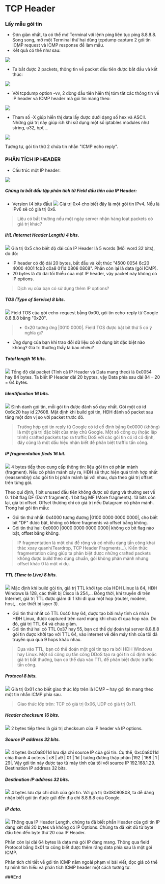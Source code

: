 # TCP Header
### Lấy mẫu gói tin

- Đơn giản nhất, ta có thể mở Terminal với lệnh ping liên tục ping 8.8.8.8. Song song, mở một Terminal thứ hai dùng tcpdump capture 2 gói tin ICMP request và ICMP response để làm mẫu.
- Kết quả có thể như sau:

![](https://user-images.githubusercontent.com/44948247/94233908-e4c84800-ff32-11ea-8e1c-30ad9920a7cd.PNG)
- Ta bắt được 2 packets, thông tin về packet đầu tiên được bắt đầu và kết thúc:

![](https://user-images.githubusercontent.com/44948247/94233912-e5f97500-ff32-11ea-81ea-28058b080471.PNG)

- Với tcpdump option -vv, 2 dòng đầu tiên hiển thị tóm tắt các thông tin về IP header và ICMP header mà gói tin mang theo:

![](https://user-images.githubusercontent.com/44948247/94233913-e6920b80-ff32-11ea-9b2c-c5bc69a5af02.PNG)

- Tham số -X giúp hiển thị data lấy được dưới dạng số hex và ASCII. Những giá trị này giúp ích khi sử dụng một số iptables modules như string, u32, bpf,…

![](https://user-images.githubusercontent.com/44948247/94233915-e72aa200-ff32-11ea-91df-200a21439918.PNG)

Tương tự, gói tin thứ 2 chứa tin nhắn "ICMP echo reply".
### PHÂN TÍCH IP HEADER
- Cấu trúc một IP header:

![](https://user-images.githubusercontent.com/44948247/94227440-b3488000-ff24-11ea-9a01-7f67a82899ac.png)
##### Chúng ta bắt đầu tập phân tích từ Field đầu tiên của IP Header:
- Version (4 bits đầu)
![](https://user-images.githubusercontent.com/44948247/94227442-b479ad00-ff24-11ea-9d5e-62fb68397089.jpg)
Giá trị 0x4 cho biết đây là một gói tin IPv4. Nếu là IPv6 sẽ có giá trị 0x6.
> Liệu có bất thường nếu một ngày server nhận hàng loạt packets có giá trị khác?

##### IHL (Internet Header Length) 4 bits.
![](https://user-images.githubusercontent.com/44948247/94227444-b5124380-ff24-11ea-992b-c52d51bcb747.jpg)
Giá trị 0x5 cho biết độ dài của IP Header là 5 words (Mỗi word 32 bits), do đó:
- IP header có độ dài 20 bytes, bắt đầu và kết thúc "4500 0054 6c20 4000 4001 fcb3 c0a8 011d 0808 0808". Phần còn lại là data (gói ICMP).
- 20 bytes là độ dài tối thiểu của một IP header, vậy packet này không có IP options.
> Dịch vụ của bạn có sử dụng thêm IP options?

##### TOS (Type of Service) 8 bits.
![](https://user-images.githubusercontent.com/44948247/94227445-b5aada00-ff24-11ea-8644-779affb0f6e8.jpg)
Field TOS của gói echo-request bằng 0x00, gói tin echo-reply từ Google 8.8.8.8 bằng "0x20".
> - 0x20 tương ứng |0010 0000|. Field TOS được bật bit thứ 5 có ý nghĩa gì?
- Ứng dụng của bạn khi trao đổi dữ liệu có sử dụng bit đặc biệt nào không? Giá trị thường thấy là bao nhiêu?

##### Total length 16 bits.
![](https://user-images.githubusercontent.com/44948247/94227448-b6437080-ff24-11ea-8924-78953172f6ab.jpg)
Tổng độ dài packet (Tính cả IP Header và Data mang theo) là 0x0054 hay 84 bytes. Ta biết IP Header dài 20 byptes, vậy Data phía sau dài 84 – 20 = 64 bytes.
##### Identification 16 bits.
![](https://user-images.githubusercontent.com/44948247/94227450-b6437080-ff24-11ea-8279-8a74344a9d6d.jpg)
Định danh gói tin, mỗi gói tin được đánh số duy nhất. Gói một có id 0x6c20 hay id 27608. Mặt định khi build gói tin, HĐH đánh số packet sau tăng một đơn vị so với packet trước đó.
> Trường hợp gói tin reply từ Google có id cố định bằng 0x0000 (không) là một giá trị đặc biệt của máy chủ Google. Một số công cụ (hoặc lập trình) crafted packets tạo ra traffic DoS với các gói tin có id cố định, đây cũng là một dấu hiệu nhận biết để phân biệt traffic tấn công.

##### IP fragmentation fieds 16 bit.
![](https://user-images.githubusercontent.com/44948247/94227451-b7749d80-ff24-11ea-957b-07d8fd387931.jpg)
4 bytes tiếp theo cung cấp thông tin: liệu gói tin có phân mảnh (fragment). Nếu có phân mảnh xảy ra, HĐH sẽ thực hiện quá trình hợp nhất (reassembly) các gói tin bị phân mảnh lại với nhau, dựa theo giá trị offset trên từng gói.

Theo qui định, 1 bit unused đầu tiên không được sử dụng và thường set về 0.
1 bit flag DF (Don’t fragment).
1 bit fag MF (More fragments).
13 bits còn lại, giá trị offset. Offset thường chỉ có giá trị nếu Datagram có phân mảnh.
Trong hai gói tin mẫu:
- Gói tin thứ nhất: 0x4000 tương đương |0100 0000 0000 0000|, cho biết bit "DF" được bật, không có More fragments và offset bằng không.
- Gói tin thứ hai: 0x0000 |0000 0000 0000 0000| không có bit flag nào bật, offset bằng không.
> IP fragmentation là một chủ đề rộng và có nhiều dạng tấn công khai thác xoay quanh(Teardrop, TCP Header Fragments…).
Kiến thức fragmentation cũng giúp ta phân biệt được những crafted packets không được build theo đúng chuẩn, gói không phân mảnh nhưng offset khác 0 là một ví dụ.

##### TTL (Time to Live) 8 bits.
![](https://user-images.githubusercontent.com/44948247/94227453-b8a5ca80-ff24-11ea-9e88-e0bbac842310.jpg)
Mặc định khi build gói tin, giá trị TTL khởi tạo của HĐH Linux là 64, HĐH Windows là 128, các thiết bị Cisco là 254,… Đồng thời, khi truyền đi trên Internet, giá trị TTL được giảm đi 1 khi đi qua một hop (router, modem, host,.. các thiết bị layer 3).
- Gói tin thứ nhất có TTL 0x40 hay 64, được tạo bởi máy tính cá nhân HĐH Linux, được captured trên card mạng khi chưa đi qua hop nào. Do đó, giá trị TTL 64 và chưa giảm.
- Gói tin thứ hai có TTL 0x37 hay 55, bạn có thể dự đoán tại server 8.8.8.8 gói tin được khởi tạo với TTL 64, vào internet về đến máy tính của tôi đã truyền qua qua 9 hops khác nhau.
> Dựa vào TTL, bạn có thể đoán một gói tin tạo ra bởi HĐH Windows hay Linux.
Một số công cụ tấn công DDoS tạo ra gói tin cố định hoặc giá trị bất thường, bạn có thể dựa vào TTL để phân biệt được traffic tấn công.

##### Protocol 8 bits.
![](https://user-images.githubusercontent.com/44948247/94227456-b93e6100-ff24-11ea-8516-bdf16c967774.jpg)
Giá trị 0x01 cho biết giao thức lớp trên là ICMP – hay gói tin mang theo một tin nhắn ICMP phía sau.
> Giao thức lớp trên: TCP có giá trị 0x06, UDP có giá trị 0x11.

##### Header checksum 16 bits.
![](https://user-images.githubusercontent.com/44948247/94227458-b9d6f780-ff24-11ea-9a9e-daf1af4d0c80.jpg)
2 bytes tiếp theo là giá trị checksum của IP header và IP options.
##### Source IP address 32 bits.
![](https://user-images.githubusercontent.com/44948247/94227460-b9d6f780-ff24-11ea-9e47-eb1e18fe7cf9.jpg)
4 bytes 0xc0a8011d lưu địa chỉ source IP của gói tin.
Cụ thể, 0xc0a8011d chia thành 4 octecs | c8 | a9 | 01 | 1d | tương đương thập phân |192 | 168 | 1 | 29|.
Vậy gói tin này được tạo từ máy tính của tôi với source IP 192.168.1.29.
Destination IP address 32 bits.
##### Destination IP address 32 bits.
![](https://user-images.githubusercontent.com/44948247/94227461-ba6f8e00-ff24-11ea-89d9-9054b7ffb8a3.jpg)
4 bytes lưu địa chỉ đích của gói tin. Với giá trị 0x08080808, ta dễ dàng nhận biết gói tin được gửi đến địa chỉ 8.8.8.8 của Google.
##### IP data.
![](https://user-images.githubusercontent.com/44948247/94227462-bb082480-ff24-11ea-801a-856346b000d8.jpg)
Thông qua IP Header Length, chúng ta đã biết phần Header của gói tin IP đang xét dài 20 bytes và không có IP Options. Chúng ta đã xét đủ từ byte đầu tiên đến byte thứ 20 của IP Header.

Phần còn lại dài 64 bytes là data mà gói IP đang mang. Thông qua field Protocol bằng 0x01 ta cũng biết được thêm rằng data phía sau là một gói ICMP.

Phân tích chi tiết về gói tin ICMP nằm ngoài phạm vi bài viết, đọc giả có thể tự mình tìm hiểu và phân tích ICMP header một cách tương tự.

###End
